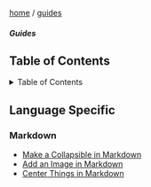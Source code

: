 <p><a href="/">home</a> / <a href="/guides">guides</a></p>
<div class="rainbow-retro"></div>
<h5 class="header-rainbow-retro">Guides</h5>

<h2>Table of Contents</h2>

<details>

  <summary>Table of Contents</summary>

  <h2>Table of Contents</h2>

  <ul>
    <li><a href="#table-of-contents">Table of Contents</a></li>
    <li><a href="#language-specific">Language Specific</a>
      <ul>
        <li><a href="">CSS/SCSS</a></li>
        <li><a href="#golang">Golang</a></li>
        <li><a href="#javascript">Javascript</a></li>
        <li><a href="#typescript">Typescript</a></li>
        <li><a href="#php">PHP</a></li>
        <li><a href="#markdown">Markdown</a></li>
      </ul>
    </li>
    <li><a href="#automation">Automation</a>
      <ul>
        <li><a href="#github-actions">Github Actions</a></li>
        <li><a href="#docker">Docker</a></li>
      </ul>
    </li>
    <li><a href="#tutorials-in-900-seconds">Tutorials in 900 seconds</a>
      <ul>
        <li><a href="#rest-api">REST APIs</a></li>
        <li><a href="#graphql">GraphQL</a></li>
      </ul>
    </li>
  </ul>

</details>

<p class="spacers"> </p>

## Language Specific

### Markdown

 * [Make a Collapsible in Markdown](/guides/code/markdown/markdown-collapsible)
 * [Add an Image in Markdown](/guides/code/markdown/markdown-image)
 * [Center Things in Markdown](/guides/code/markdown/markdown-alignment)








